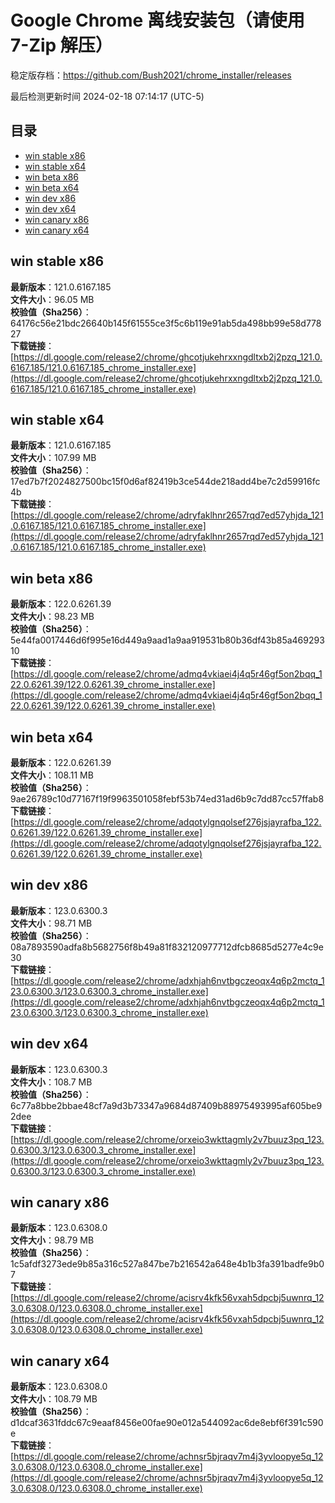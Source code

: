 # Google Chrome 离线安装包（请使用 7-Zip 解压）
稳定版存档：<https://github.com/Bush2021/chrome_installer/releases>

最后检测更新时间
2024-02-18 07:14:17 (UTC-5)


## 目录
* [win stable x86](https://github.com/Bush2021/chrome_installer?tab=readme-ov-file#win-stable-x86)
* [win stable x64](https://github.com/Bush2021/chrome_installer?tab=readme-ov-file#win-stable-x64)
* [win beta x86](https://github.com/Bush2021/chrome_installer?tab=readme-ov-file#win-beta-x86)
* [win beta x64](https://github.com/Bush2021/chrome_installer?tab=readme-ov-file#win-beta-x64)
* [win dev x86](https://github.com/Bush2021/chrome_installer?tab=readme-ov-file#win-dev-x86)
* [win dev x64](https://github.com/Bush2021/chrome_installer?tab=readme-ov-file#win-dev-x64)
* [win canary x86](https://github.com/Bush2021/chrome_installer?tab=readme-ov-file#win-canary-x86)
* [win canary x64](https://github.com/Bush2021/chrome_installer?tab=readme-ov-file#win-canary-x64)

## win stable x86
**最新版本**：121.0.6167.185  
**文件大小**：96.05 MB  
**校验值（Sha256）**：64176c56e21bdc26640b145f61555ce3f5c6b119e91ab5da498bb99e58d77827  
**下载链接**：[https://dl.google.com/release2/chrome/ghcotjukehrxxngdltxb2j2pzq_121.0.6167.185/121.0.6167.185_chrome_installer.exe](https://dl.google.com/release2/chrome/ghcotjukehrxxngdltxb2j2pzq_121.0.6167.185/121.0.6167.185_chrome_installer.exe)  

## win stable x64
**最新版本**：121.0.6167.185  
**文件大小**：107.99 MB  
**校验值（Sha256）**：17ed7b7f2024827500bc15f0d6af82419b3ce544de218add4be7c2d59916fc4b  
**下载链接**：[https://dl.google.com/release2/chrome/adryfaklhnr2657rqd7ed57yhjda_121.0.6167.185/121.0.6167.185_chrome_installer.exe](https://dl.google.com/release2/chrome/adryfaklhnr2657rqd7ed57yhjda_121.0.6167.185/121.0.6167.185_chrome_installer.exe)  

## win beta x86
**最新版本**：122.0.6261.39  
**文件大小**：98.23 MB  
**校验值（Sha256）**：5e44fa0017446d6f995e16d449a9aad1a9aa919531b80b36df43b85a46929310  
**下载链接**：[https://dl.google.com/release2/chrome/admq4vkiaei4j4q5r46gf5on2bqq_122.0.6261.39/122.0.6261.39_chrome_installer.exe](https://dl.google.com/release2/chrome/admq4vkiaei4j4q5r46gf5on2bqq_122.0.6261.39/122.0.6261.39_chrome_installer.exe)  

## win beta x64
**最新版本**：122.0.6261.39  
**文件大小**：108.11 MB  
**校验值（Sha256）**：9ae26789c10d77167f19f9963501058febf53b74ed31ad6b9c7dd87cc57ffab8  
**下载链接**：[https://dl.google.com/release2/chrome/adqotylgnqolsef276jsjayrafba_122.0.6261.39/122.0.6261.39_chrome_installer.exe](https://dl.google.com/release2/chrome/adqotylgnqolsef276jsjayrafba_122.0.6261.39/122.0.6261.39_chrome_installer.exe)  

## win dev x86
**最新版本**：123.0.6300.3  
**文件大小**：98.71 MB  
**校验值（Sha256）**：08a7893590adfa8b5682756f8b49a81f832120977712dfcb8685d5277e4c9e30  
**下载链接**：[https://dl.google.com/release2/chrome/adxhjah6nvtbgczeoqx4q6p2mctq_123.0.6300.3/123.0.6300.3_chrome_installer.exe](https://dl.google.com/release2/chrome/adxhjah6nvtbgczeoqx4q6p2mctq_123.0.6300.3/123.0.6300.3_chrome_installer.exe)  

## win dev x64
**最新版本**：123.0.6300.3  
**文件大小**：108.7 MB  
**校验值（Sha256）**：6c77a8bbe2bbae48cf7a9d3b73347a9684d87409b88975493995af605be92dee  
**下载链接**：[https://dl.google.com/release2/chrome/orxeio3wkttagmly2v7buuz3pq_123.0.6300.3/123.0.6300.3_chrome_installer.exe](https://dl.google.com/release2/chrome/orxeio3wkttagmly2v7buuz3pq_123.0.6300.3/123.0.6300.3_chrome_installer.exe)  

## win canary x86
**最新版本**：123.0.6308.0  
**文件大小**：98.79 MB  
**校验值（Sha256）**：1c5afdf3273ede9b85a316c527a847be7b216542a648e4b1b3fa391badfe9b07  
**下载链接**：[https://dl.google.com/release2/chrome/acisrv4kfk56vxah5dpcbj5uwnrq_123.0.6308.0/123.0.6308.0_chrome_installer.exe](https://dl.google.com/release2/chrome/acisrv4kfk56vxah5dpcbj5uwnrq_123.0.6308.0/123.0.6308.0_chrome_installer.exe)  

## win canary x64
**最新版本**：123.0.6308.0  
**文件大小**：108.79 MB  
**校验值（Sha256）**：d1dcaf3631fddc67c9eaaf8456e00fae90e012a544092ac6de8ebf6f391c590e  
**下载链接**：[https://dl.google.com/release2/chrome/achnsr5bjraqv7m4j3yvloopye5q_123.0.6308.0/123.0.6308.0_chrome_installer.exe](https://dl.google.com/release2/chrome/achnsr5bjraqv7m4j3yvloopye5q_123.0.6308.0/123.0.6308.0_chrome_installer.exe)  

